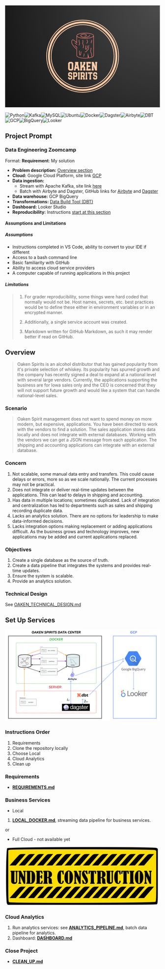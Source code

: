 ![Oaken Spirirts Logo](images/oaken-spirits-logo.png)

![Python](https://img.shields.io/badge/Python-gluegreen)![Kafka](https://img.shields.io/badge/kafka-black)![MySQL](https://img.shields.io/badge/MySQL-lightblue)![Ubuntu](https://img.shields.io/badge/Ubuntu-lightgreen)![Docker](https://img.shields.io/badge/Docker-darkblue)![Dagster](https://img.shields.io/badge/Dagster-violet)![Airbyte](https://img.shields.io/badge/Airbyte-purple)![DBT](https://img.shields.io/badge/DBT-orange)![GCP](https://img.shields.io/badge/GCP-blue)![BigQuery](https://img.shields.io/badge/BigQuery-skyblue)![Looker](https://img.shields.io/badge/Looker_Studio-darkred)

## Project Prompt

### Data Engineering Zoomcamp

Format: **Requirement**: My solution

- **Problem description:** [Overview section](#overview)
- **Cloud:** Google Cloud Platform, site link [GCP](https://cloud.google.com/)
- **Data ingestion:**
  - Stream with Apache Kafka, site link [here](https://kafka.apache.org/)
  - Batch with Airbyte and Dagster, GitHub links for [Airbyte](https://github.com/airbytehq) and [Dagster](https://github.com/dagster-io/dagster)
- **Data warehouse:** GCP BigQuery
- **Transformations:** [Data Build Tool (DBT)](https://www.getdbt.com/)
- **Dashboard:** Looker Studio
- **Reproducibility:** Instructions [start at this section](#instructions-order)

#### Assumptions and Limitations

##### Assumptions

- Instructions completed in VS Code, ability to convert to your IDE if different
- Access to a bash command line
- Basic familiarity with GitHub
- Ability to access cloud service providers
- A computer capable of running applications in this project

##### Limitations

> 1. For grader reproducibility, some things were hard coded that normally would not be. Host names, secrets, etc. best practices would be to define these either in environment variables or in an encrypted manner.
>
> 2. Additionally, a single service account was created.
>
> 3. Markdown written for GitHub Markdown, as such it may render better if read on GitHub.

## Overview

> Oaken Spirits is an alcohol distributor that has gained popularity from it's private selection of whiskey. Its popularity has spurred growth and the company has recently signed a deal to expand at a national level with several large vendors. Currently, the applications supporting the business are for Iowa sales only and the CEO is concerned that they will not support future growth and would like a system that can handle national-level sales.

### Scenario

> Oaken Spirit management does not want to spend money on more modern, but expensive, applications. You have been directed to work with the vendors to find a solution. The sales application stores data locally and does not integrate with external databases. Working with the vendors we can get a JSON message from each application. The shipping and accounting applications can integrate with an external database.

### Concern

1. Not scalable, some manual data entry and transfers. This could cause delays or errors, more so as we scale nationally. The current processes may not be practical.
1. Does not integrate or deliver real-time updates between the applications. This can lead to delays in shipping and accounting.
1. Has data in multiple locations; sometimes duplicated. Lack of integration and centralization has led to departments such as sales and shipping recording duplicate data.
1. Lacks an analytics solution. There are no options for leadership to make data-informed decisions.
1. Lacks integration options making replacement or adding applications difficult. As the business grows and technology improves, new applications may be added and current applications replaced.

### Objectives

1. Create a single database as the source of truth.
1. Create a data pipeline that integrates the systems and provides real-time updates.
1. Ensure the system is scalable.
1. Provide an analytics solution.

### Technical Design

See [OAKEN_TECHNICAL_DESIGN.md](OAKEN_TECHNICAL_DESIGN.md)

## Set Up Services

![App Services Diagram](images/oaken-service-diagram.png)

### Instructions Order

1. Requirements
1. Clone the repository locally
1. Choose Local
1. Cloud Analytics
1. Clean up

### Requirements

- [**REQUIREMENTS.md**](REQUIREMENTS.md)

### Business Services

- Local

1. [**LOCAL_DOCKER.md**](LOCAL_DOCKER.md), streaming data pipeline for business services.

or

- Full Cloud - not available yet

![Under Construction](images/under-construction.jpg)

### Cloud Analytics

1. Run analytics services: see [**ANALYTICS_PIPELINE.md**](ANALYTICS_PIPELINE.md), batch data pipeline for analytics.
1. Dashboard: [**DASHBOARD.md**](DASHBOARD.md)

### Close Project

- [**CLEAN_UP.md**](CLEAN_UP.md)